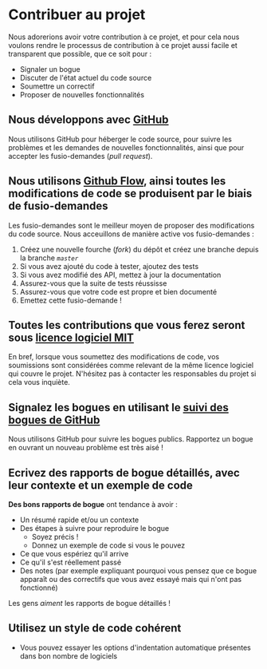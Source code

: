 # Contribuer au projet
Nous adorerions avoir votre contribution à ce projet, et pour cela nous voulons rendre le processus de contribution à ce projet aussi facile et transparent que possible, que ce soit pour :
- Signaler un bogue
- Discuter de l'état actuel du code source
- Soumettre un correctif
- Proposer de nouvelles fonctionnalités

## Nous développons avec [GitHub](https://github.com/)
Nous utilisons GitHub pour héberger le code source, pour suivre les problèmes et les demandes de nouvelles fonctionnalités, ainsi que pour accepter les fusio-demandes (*pull request*).

## Nous utilisons [Github Flow](https://guides.github.com/introduction/flow/index.html), ainsi toutes les modifications de code se produisent par le biais de fusio-demandes
Les fusio-demandes sont le meilleur moyen de proposer des modifications du code source. Nous acceuillons de manière active vos fusio-demandes :
1. Créez une nouvelle fourche (*fork*) du dépôt et créez une branche depuis la branche *`master`*
2. Si vous avez ajouté du code à tester, ajoutez des tests
3. Si vous avez modifié des API, mettez à jour la documentation
4. Assurez-vous que la suite de tests réussisse
5. Assurez-vous que votre code est propre et bien documenté
6. Emettez cette fusio-demande !

## Toutes les contributions que vous ferez seront sous [licence logiciel MIT](LICENSE)
En bref, lorsque vous soumettez des modifications de code, vos soumissions sont considérées comme relevant de la même licence logiciel qui couvre le projet. N'hésitez pas à contacter les responsables du projet si cela vous inquiète.

## Signalez les bogues en utilisant le [suivi des bogues de GitHub](https://github.com/BaptisteHugot/arretCuivre/issues)
Nous utilisons GitHub pour suivre les bogues publics. Rapportez un bogue en ouvrant un nouveau problème est très aisé !

## Ecrivez des rapports de bogue détaillés, avec leur contexte et un exemple de code
**Des bons rapports de bogue** ont tendance à avoir :

- Un résumé rapide et/ou un contexte
- Des étapes à suivre pour reproduire le bogue
  - Soyez précis !
  - Donnez un exemple de code si vous le pouvez
- Ce que vous espériez qu'il arrive
- Ce qu'il s'est réellement passé
- Des notes (par exemple expliquant pourquoi vous pensez que ce bogue apparaît ou des correctifs que vous avez essayé mais qui n'ont pas fonctionné)

Les gens *aiment* les rapports de bogue détaillés !

## Utilisez un style de code cohérent
* Vous pouvez essayer les options d'indentation automatique présentes dans bon nombre de logiciels

